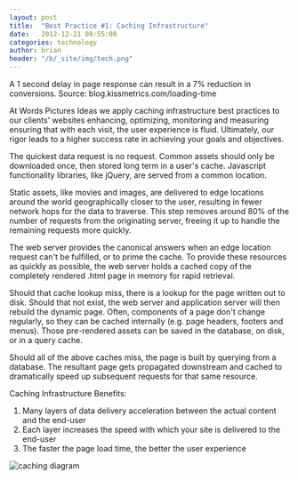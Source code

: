 ```yaml
---
layout: post
title:  "Best Practice #1: Caching Infrastructure"
date:   2012-12-21 09:55:00
categories: technology
author: brian
header: "/b/_site/img/tech.png"
---
```



A 1 second delay in page response can result in a 7% reduction in conversions.
Source: blog.kissmetrics.com/loading-time

At Words Pictures Ideas we apply caching infrastructure best practices to our clients' websites enhancing, optimizing, monitoring and measuring ensuring that with each visit, the user experience is fluid. Ultimately, our rigor leads to a higher success rate in achieving your goals and objectives.

The quickest data request is no request. Common assets should only be downloaded once, then stored long term in a user's cache. Javascript functionality libraries, like jQuery, are served from a common location.

Static assets, like movies and images, are delivered to edge locations around the world geographically closer to the user, resulting in fewer network hops for the data to traverse. This step removes around 80% of the number of requests from the originating server, freeing it up to handle the remaining requests more quickly.

The web server provides the canonical answers when an edge location request can't be fulfilled, or to prime the cache. To provide these resources as quickly as possible, the web server holds a cached copy of the completely rendered .html page in memory for rapid retrieval.

Should that cache lookup miss, there is a lookup for the page written out to disk. Should that not exist, the web server and application server will then rebuild the dynamic page. Often, components of a page don't change regularly, so they can be cached internally (e.g. page headers, footers and menus). Those pre-rendered assets can be saved in the database, on disk, or in a query cache.

Should all of the above caches miss, the page is built by querying from a database. The resultant page gets propagated downstream and cached to dramatically speed up subsequent requests for that same resource.

Caching Infrastructure Benefits:
1) Many layers of data delivery acceleration between the actual content and the end-user
2) Each layer increases the speed with which your site is delivered to the end-user
3) The faster the page load time, the better the user experience

<img src="/b/_site/img/caching.svg" alt="caching diagram">
